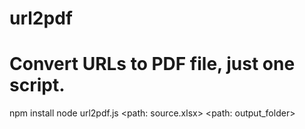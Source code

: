 # url2pdf
# Convert URLs to PDF file, just one script. 

npm install
node url2pdf.js <path: source.xlsx> <path: output_folder>
